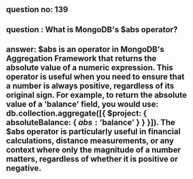 
      
## question no: 139

## question : What is MongoDB's $abs operator?

## answer: $abs is an operator in MongoDB's Aggregation Framework that returns the absolute value of a numeric expression. This operator is useful when you need to ensure that a number is always positive, regardless of its original sign. For example, to return the absolute value of a 'balance' field, you would use: db.collection.aggregate([{ $project: { absoluteBalance: { $abs: '$balance' } } }]). The $abs operator is particularly useful in financial calculations, distance measurements, or any context where only the magnitude of a number matters, regardless of whether it is positive or negative.
      